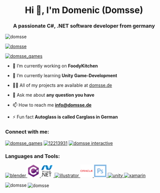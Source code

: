 <h1 align="center">Hi 👋, I'm Domenic (Domsse)</h1>
<h3 align="center">A passionate C#, .NET software developer from germany</h3>

<p align="left"> <img src="https://komarev.com/ghpvc/?username=domsse&label=Profile%20views&color=02b2de&style=flat" alt="domsse" /> </p>

<p align="left"> <a href="https://github.com/ryo-ma/github-profile-trophy"><img src="https://github-profile-trophy.vercel.app/?username=domsse" alt="domsse" /></a> </p>

<p align="left"> <a href="https://twitter.com/domsse_games" target="blank"><img src="https://img.shields.io/twitter/follow/domsse_games?logo=twitter&style=for-the-badge" alt="domsse_games" /></a> </p>

- 🔭 I’m currently working on **FoodyKitchen**

- 🌱 I’m currently learning **Unity Game-Development**

- 👨‍💻 All of my projects are available at [domsse.de](domsse.de)

- 💬 Ask me about **any question you have**

- 📫 How to reach me **info@domsse.de**

- ⚡ Fun fact **Autoglass is called Carglass in German**

<h3 align="left">Connect with me:</h3>
<p align="left">
<a href="https://twitter.com/domsse_games" target="blank"><img align="center" src="https://raw.githubusercontent.com/rahuldkjain/github-profile-readme-generator/master/src/images/icons/Social/twitter.svg" alt="domsse_games" height="30" width="40" /></a>
<a href="https://stackoverflow.com/users/12213931" target="blank"><img align="center" src="https://raw.githubusercontent.com/rahuldkjain/github-profile-readme-generator/master/src/images/icons/Social/stack-overflow.svg" alt="12213931" height="30" width="40" /></a>
<a href="https://www.youtube.com/c/domsse interactive" target="blank"><img align="center" src="https://raw.githubusercontent.com/rahuldkjain/github-profile-readme-generator/master/src/images/icons/Social/youtube.svg" alt="domsse interactive" height="30" width="40" /></a>
</p>

<h3 align="left">Languages and Tools:</h3>
<p align="left"> <a href="https://www.blender.org/" target="_blank" rel="noreferrer"> <img src="https://download.blender.org/branding/community/blender_community_badge_white.svg" alt="blender" width="40" height="40"/> </a> <a href="https://www.w3schools.com/cs/" target="_blank" rel="noreferrer"> <img src="https://raw.githubusercontent.com/devicons/devicon/master/icons/csharp/csharp-original.svg" alt="csharp" width="40" height="40"/> </a> <a href="https://dotnet.microsoft.com/" target="_blank" rel="noreferrer"> <img src="https://raw.githubusercontent.com/devicons/devicon/master/icons/dot-net/dot-net-original-wordmark.svg" alt="dotnet" width="40" height="40"/> </a> <a href="https://www.adobe.com/in/products/illustrator.html" target="_blank" rel="noreferrer"> <img src="https://www.vectorlogo.zone/logos/adobe_illustrator/adobe_illustrator-icon.svg" alt="illustrator" width="40" height="40"/> </a> <a href="https://www.oracle.com/" target="_blank" rel="noreferrer"> <img src="https://raw.githubusercontent.com/devicons/devicon/master/icons/oracle/oracle-original.svg" alt="oracle" width="40" height="40"/> </a> <a href="https://www.photoshop.com/en" target="_blank" rel="noreferrer"> <img src="https://raw.githubusercontent.com/devicons/devicon/master/icons/photoshop/photoshop-line.svg" alt="photoshop" width="40" height="40"/> </a> <a href="https://unity.com/" target="_blank" rel="noreferrer"> <img src="https://www.vectorlogo.zone/logos/unity3d/unity3d-icon.svg" alt="unity" width="40" height="40"/> </a> <a href="https://dotnet.microsoft.com/apps/xamarin" target="_blank" rel="noreferrer"> <img src="https://raw.githubusercontent.com/detain/svg-logos/780f25886640cef088af994181646db2f6b1a3f8/svg/xamarin.svg" alt="xamarin" width="40" height="40"/> </a> </p>

<p><img align="left" src="https://github-readme-stats.vercel.app/api/top-langs?username=domsse&show_icons=true&theme=dark&locale=de&layout=compact" alt="domsse" /></p>

<p>&nbsp;<img align="center" src="https://github-readme-stats.vercel.app/api?username=domsse&show_icons=true&theme=dark&locale=de" alt="domsse" /></p>
